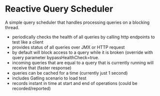 Reactive Query Scheduler
========================

A simple query scheduler that handles processing queries on a blocking thread.

- periodically checks the health of all queries by calling http endpoints to test like a client
- provides status of all queries over JMX or HTTP request
- by default will block access to a query while it is broken (override with query parameter bypassHealthCheck=true.
- incoming queries that are equal to a query that is currently running will receive that (faster response)
- queries can be cached for a time (currently just 1 second)
- includes Gatling scenario to load test
- records instant in time at start and end of operations (could be recorded/reported)
